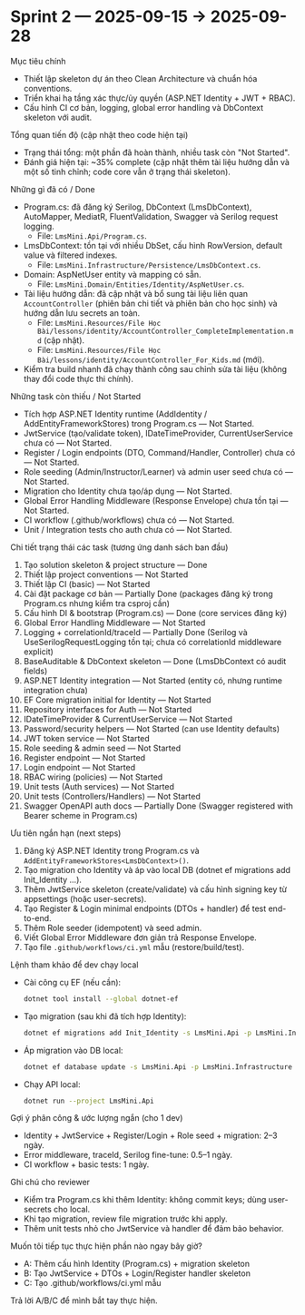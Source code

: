 ﻿# Sprint 2 — 2025-09-15 → 2025-09-28

Mục tiêu chính

- Thiết lập skeleton dự án theo Clean Architecture và chuẩn hóa conventions.
- Triển khai hạ tầng xác thực/ủy quyền (ASP.NET Identity + JWT + RBAC).
- Cấu hình CI cơ bản, logging, global error handling và DbContext skeleton với audit.

Tổng quan tiến độ (cập nhật theo code hiện tại)

- Trạng thái tổng: một phần đã hoàn thành, nhiều task còn "Not Started".
- Đánh giá hiện tại: ~35% complete (cập nhật thêm tài liệu hướng dẫn và một số tinh chỉnh; code core vẫn ở trạng thái skeleton).

Những gì đã có / Done

- Program.cs: đã đăng ký Serilog, DbContext (LmsDbContext), AutoMapper, MediatR, FluentValidation, Swagger và Serilog request logging.
  - File: `LmsMini.Api/Program.cs`.
- LmsDbContext: tồn tại với nhiều DbSet, cấu hình RowVersion, default value và filtered indexes.
  - File: `LmsMini.Infrastructure/Persistence/LmsDbContext.cs`.
- Domain: AspNetUser entity và mapping có sẵn.
  - File: `LmsMini.Domain/Entities/Identity/AspNetUser.cs`.
- Tài liệu hướng dẫn: đã cập nhật và bổ sung tài liệu liên quan `AccountController` (phiên bản chi tiết và phiên bản cho học sinh) và hướng dẫn lưu secrets an toàn.
  - File: `LmsMini.Resources/File Học Bài/lessons/identity/AccountController_CompleteImplementation.md` (cập nhật).
  - File: `LmsMini.Resources/File Học Bài/lessons/identity/AccountController_For_Kids.md` (mới).
- Kiểm tra build nhanh đã chạy thành công sau chỉnh sửa tài liệu (không thay đổi code thực thi chính).

Những task còn thiếu / Not Started

- Tích hợp ASP.NET Identity runtime (AddIdentity / AddEntityFrameworkStores) trong Program.cs — Not Started.
- JwtService (tạo/validate token), IDateTimeProvider, CurrentUserService chưa có — Not Started.
- Register / Login endpoints (DTO, Command/Handler, Controller) chưa có — Not Started.
- Role seeding (Admin/Instructor/Learner) và admin user seed chưa có — Not Started.
- Migration cho Identity chưa tạo/áp dụng — Not Started.
- Global Error Handling Middleware (Response Envelope) chưa tồn tại — Not Started.
- CI workflow (.github/workflows) chưa có — Not Started.
- Unit / Integration tests cho auth chưa có — Not Started.

Chi tiết trạng thái các task (tương ứng danh sách ban đầu)

1. Tạo solution skeleton & project structure — Done
2. Thiết lập project conventions — Not Started
3. Thiết lập CI (basic) — Not Started
4. Cài đặt package cơ bản — Partially Done (packages đăng ký trong Program.cs nhưng kiểm tra csproj cần)
5. Cấu hình DI & bootstrap (Program.cs) — Done (core services đăng ký)
6. Global Error Handling Middleware — Not Started
7. Logging + correlationId/traceId — Partially Done (Serilog và UseSerilogRequestLogging tồn tại; chưa có correlationId middleware explicit)
8. BaseAuditable & DbContext skeleton — Done (LmsDbContext có audit fields)
9. ASP.NET Identity integration — Not Started (entity có, nhưng runtime integration chưa)
10. EF Core migration initial for Identity — Not Started
11. Repository interfaces for Auth — Not Started
12. IDateTimeProvider & CurrentUserService — Not Started
13. Password/security helpers — Not Started (can use Identity defaults)
14. JWT token service — Not Started
15. Role seeding & admin seed — Not Started
16. Register endpoint — Not Started
17. Login endpoint — Not Started
18. RBAC wiring (policies) — Not Started
19. Unit tests (Auth services) — Not Started
20. Unit tests (Controllers/Handlers) — Not Started
21. Swagger OpenAPI auth docs — Partially Done (Swagger registered with Bearer scheme in Program.cs)

Ưu tiên ngắn hạn (next steps)

1. Đăng ký ASP.NET Identity trong Program.cs và `AddEntityFrameworkStores<LmsDbContext>()`.
2. Tạo migration cho Identity và áp vào local DB (dotnet ef migrations add Init_Identity ...).
3. Thêm JwtService skeleton (create/validate) và cấu hình signing key từ appsettings (hoặc user-secrets).
4. Tạo Register & Login minimal endpoints (DTOs + handler) để test end-to-end.
5. Thêm Role seeder (idempotent) và seed admin.
6. Viết Global Error Middleware đơn giản trả Response Envelope.
7. Tạo file `.github/workflows/ci.yml` mẫu (restore/build/test).

Lệnh tham khảo để dev chạy local

- Cài công cụ EF (nếu cần):
  ```bash
  dotnet tool install --global dotnet-ef
  ```

- Tạo migration (sau khi đã tích hợp Identity):
  ```bash
  dotnet ef migrations add Init_Identity -s LmsMini.Api -p LmsMini.Infrastructure
  ```

- Áp migration vào DB local:
  ```bash
  dotnet ef database update -s LmsMini.Api -p LmsMini.Infrastructure
  ```

- Chạy API local:
  ```bash
  dotnet run --project LmsMini.Api
  ```

Gợi ý phân công & ước lượng ngắn (cho 1 dev)

- Identity + JwtService + Register/Login + Role seed + migration: 2–3 ngày.
- Error middleware, traceId, Serilog fine-tune: 0.5–1 ngày.
- CI workflow + basic tests: 1 ngày.

Ghi chú cho reviewer

- Kiểm tra Program.cs khi thêm Identity: không commit keys; dùng user-secrets cho local.
- Khi tạo migration, review file migration trước khi apply.
- Thêm unit tests nhỏ cho JwtService và handler để đảm bảo behavior.

Muốn tôi tiếp tục thực hiện phần nào ngay bây giờ?
- A: Thêm cấu hình Identity (Program.cs) + migration skeleton
- B: Tạo JwtService + DTOs + Login/Register handler skeleton
- C: Tạo .github/workflows/ci.yml mẫu

Trả lời A/B/C để mình bắt tay thực hiện.